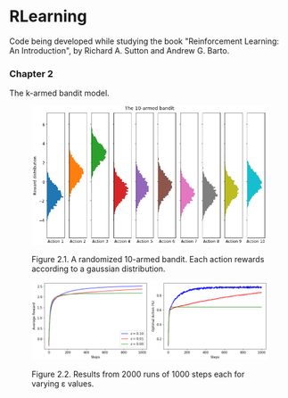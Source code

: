 # RLearning
Code being developed while studying the book "Reinforcement Learning: An Introduction", by Richard A. Sutton and Andrew G. Barto.

### Chapter 2
The k-armed bandit model.

<figure>
    <img src="img/karmedbandit_actions.png">
    <p>Figure 2.1. A randomized 10-armed bandit. Each action rewards according to a gaussian distribution.</p>
</figure>

<figure>
    <img src="img/karmedbandit_evaluation.png">
    <p>Figure 2.2. Results from 2000 runs of 1000 steps each for varying &epsilon; values.</p>
</figure>